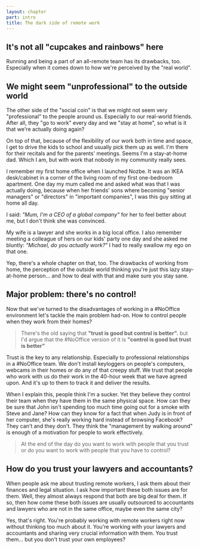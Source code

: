 ```yaml
---
layout: chapter
part: intro
title: The dark side of remote work
---
```


## It's not all "cupcakes and rainbows" here

Running and being a part of an all-remote team has its drawbacks, too. Especially when it comes down to how we're perceived by the "real world".

## We might seem "unprofessional" to the outside world

The other side of the "social coin" is that we might not seem very "professional" to the people around us. Especially to our real-world friends. After all, they "go to work" every day and we "stay at home", so what is it that we're actually doing again?

On top of that, because of the flexibility of our work both in time and space, I get to drive the kids to school and usually pick them up as well. I'm there for their recitals and for the parents' meetings. Seems I'm a stay-at-home dad. Which I am, but with work that nobody in my community really sees.

I remember my first home office when I launched Nozbe. It was an IKEA desk/cabinet in a corner of the living room of my first one-bedroom apartment. One day my mum called me and asked what was that I was actually doing, because when her friends' sons where becoming "senior managers" or "directors" in "important companies", I was this guy sitting at home all day. 

I said: *"Mum, I'm a CEO of a global company"* for her to feel better about me, but I don't think she was convinced.

My wife is a lawyer and she works in a big local office. I also remember meeting a colleague of hers on our kids' party one day and she asked me bluntly: *"Michael, do you actually work?"* I had to really swallow my ego on that one.

Yep, there's a whole chapter on that, too. The drawbacks of working from home, the perception of the outside world thinking you're just this lazy stay-at-home person... and how to deal with that and make sure you stay sane.

## Major problem: there's no control!

Now that we've turned to the disadvantages of working in a #NoOffice environment let's tackle the main problem had-on. How to control people when they work from their homes?

> There's the old saying that **"trust is good but control is better".** but I'd argue that the #NoOffice version of it is **"control is good but trust is better"**

Trust is the key to any relationship. Especially to professional relationships in a #NoOffice team. We don't install keyloggers on people's computers, webcams in their homes or do any of that creepy stuff. We trust that people who work with us do their work in the 40-hour week that we have agreed upon. And it's up to them to track it and deliver the results.

When I explain this, people think I'm a sucker. Yet they believe they control their team when they have them in the same physical space. How can they be sure that John isn't spending too much time going out for a smoke with Steve and Jane? How can they know for a fact that when Judy is in front of her computer, she's really working hard instead of browsing Facebook? They can't and they don't. They think the "management by walking around" is enough of a motivation for people to work effectively.

> At the end of the day do you want to work with people that you trust or do you want to work with people that you have to control?

## How do you trust your lawyers and accountants?

When people ask me about trusting remote workers, I ask them about their finances and legal situation. I ask how important these both issues are for them. Well, they almost always respond that both are big deal for them. If so, then how come these both issues are usually outsourced to accountants and lawyers who are not in the same office, maybe even the same city?

Yes, that's right. You're probably working with remote workers right now without thinking too much about it. You're working with your lawyers and accountants and sharing very crucial information with them. You trust them... but you don't trust your own employees?

